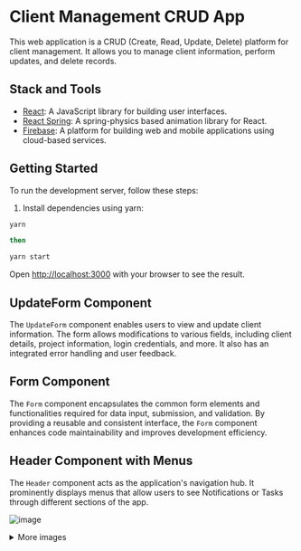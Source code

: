 # Client Management CRUD App

This web application is a CRUD (Create, Read, Update, Delete) platform for client management. It allows you to manage client information, perform updates, and delete records.

## Stack and Tools

- [React](https://reactjs.org/): A JavaScript library for building user interfaces.
- [React Spring](https://www.react-spring.dev/): A spring-physics based animation library for React.
- [Firebase](https://firebase.google.com/?hl=pt): A platform for building web and mobile applications using cloud-based services.

## Getting Started

To run the development server, follow these steps:

1. Install dependencies using yarn:

```bash
yarn 

then

yarn start
```

Open [http://localhost:3000](http://localhost:3000) with your browser to see the result.

UpdateForm Component
--------------------

The `UpdateForm` component enables users to view and update client information. The form allows modifications to various fields, including client details, project information, login credentials, and more. It also has an integrated error handling and user feedback.

Form Component
--------------

The `Form` component encapsulates the common form elements and functionalities required for data input, submission, and validation. By providing a reusable and consistent interface, the `Form` component enhances code maintainability and improves development efficiency.

Header Component with Menus
---------------------------

The `Header` component acts as the application's navigation hub. It prominently displays menus that allow users to see Notifications or Tasks through different sections of the app.

  ![image](https://github.com/ricichien/react-crud/assets/85197053/be20a9fc-6718-46c7-941f-801fde3808aa)

<details>
  <summary>More images</summary>
  <p></p>



![image](https://github.com/ricichien/react-crud/assets/85197053/21fefa6a-e9d9-4194-8260-990e756f2d9c)

![image](https://github.com/ricichien/react-crud/assets/85197053/9cfff8d4-e789-4ec4-a522-5095cb158c74)

![image](https://github.com/ricichien/react-crud/assets/85197053/302c8203-ce5d-4582-84d8-ca9a0c6d9d1b)
  
</details>




